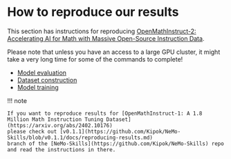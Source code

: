 # How to reproduce our results

This section has instructions for reproducing
[OpenMathInstruct-2: Accelerating AI for Math with Massive Open-Source Instruction Data](https://arxiv.org/abs/2410.01560).

Please note that unless you have an access to a large GPU cluster, it might take a very long time
for some of the commands to complete!

- [Model evaluation](evaluation.md)
- [Dataset construction](dataset.md)
- [Model training](training.md)

!!! note

    If you want to reproduce results for [OpenMathInstruct-1: A 1.8 Million Math Instruction Tuning Dataset](https://arxiv.org/abs/2402.10176)
    please check out [v0.1.1](https://github.com/Kipok/NeMo-Skills/blob/v0.1.1/docs/reproducing-results.md)
    branch of the [NeMo-Skills](https://github.com/Kipok/NeMo-Skills) repo and read the instructions in there.

